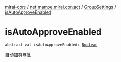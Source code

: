 [mirai-core](../../index.md) / [net.mamoe.mirai.contact](../index.md) / [GroupSettings](index.md) / [isAutoApproveEnabled](./is-auto-approve-enabled.md)

# isAutoApproveEnabled

`abstract val isAutoApproveEnabled: `[`Boolean`](https://kotlinlang.org/api/latest/jvm/stdlib/kotlin/-boolean/index.html)

自动加群审批

